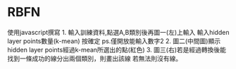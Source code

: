 # RBFN
使用javascript撰寫
1.
	輸入訓練資料,點選A,B類別後再圖一(左)上輸入
	輸入hidden layer points數量(k-mean)
	按確定
	ps.僅開放能輸入數字2
2.
	圖二(中間圖)顯示hidden layer points經過k-mean所選出的點(紅色)
3.
	圖三(右)若是經過轉換後能找到一條成功的線分出兩個類別，則畫出該線
	若無法則沒有線。
